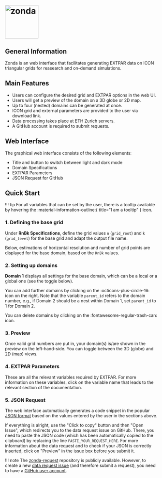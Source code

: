 # <img src="https://polybox.ethz.ch/index.php/s/c8uZqrzwk45wpBx/download?path=%2Fpng&files=zonda-high-resolution-logo-transparent.png" width="110" valign="middle" alt="zonda"/>

## General Information

Zonda is an web interface that facilitates generating EXTPAR data on ICON triangular grids for
reasearch and on-demand simulations.

## Main Features

- Users can configure the desired grid and EXTPAR options in the web UI.
- Users will get a preview of the domain on a 3D globe or 2D map.
- Up to four (nested) domains can be generated at once.
- ICON grid and external parameters are provided to the user via download link.
- Data processing takes place at ETH Zurich servers.
- A GitHub account is required to submit requests.

## Web Interface

The graphical web interface consists of the following elements:

- Title and button to switch between light and dark mode
- Domain Specifications
- EXTPAR Parameters
- JSON Request for GitHub

## Quick Start

!!! tip
    For all variables that can be set by the user, there is a tooltip available by
    hovering the :material-information-outline:{ title="I am a tooltip" } icon.


### 1. Defining the base grid

Under **RnBk Specifications**, define the grid values `n` (`grid_root`) and `k` (`grid_level`)
for the base grid and adapt the output file name.

Below, estimations of horizontal resolution and number of grid points are displayed for the
base domain, based on the `RnBk` values.

### 2. Setting up domains

**Domain 1** displays all settings for the base domain, which can be a local or a global one
(see the toggle below). 

You can add further domains by clicking on the :octicons-plus-circle-16: icon on the right.
Note that the variable `parent_id` refers to the domain number, e.g., if Domain 2 should be
a nest within Domain 1, set `parent_id` to 1 for Domain 2.

You can delete domains by clicking on the :fontawesome-regular-trash-can: icon.

### 3. Preview

Once valid grid numbers are put in, your domain(s) is/are shown in the preview on the left-hand-side.
You can toggle between the 3D (globe) and 2D (map) views.

### 4. EXTPAR Parameters

These are all the relevant variables required by EXTPAR. For more information on these variables,
click on the variable name that leads to the relevant section of the documentation.

### 5. JSON Request

The web interface automatically generates a code snippet in the popular
[JSON format](https://en.wikipedia.org/wiki/JSON) based on the values entered by the user in
the sections above.

If everything is alright, use the "Click to copy" button and then "Open Issue", which redirects
you to the data request issue on GitHub. There, you need to paste the JSON code (which has been
automatically copied to the clipboard) by replacing the line `PASTE_YOUR_REQUEST_HERE`.
For more information about the data request and to check if your JSON is correctly inserted,
click on "Preview" in the issue box before you submit it.

!!! note
    The [zonda-request](https://github.com/C2SM/zonda-request) repository is publicly available. 
    However, to create a new 
    [data request issue](https://github.com/C2SM/zonda-request/issues/new?template=data-request.md)
    (and therefore submit a request), you need to have a [GitHub user account](https://github.com/signup).
